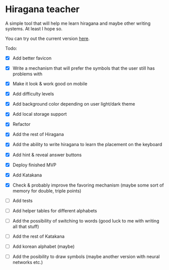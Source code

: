 # Hiragana teacher

A simple tool that will help me learn hiragana and maybe other writing systems. At least I hope so. 

You can try out the current version [here](https://hiragana-teacher.vercel.app/).

Todo:
- [x] Add better favicon
- [x] Write a mechanism that will prefer the symbols that the user still has problems with
- [x] Make it look & work good on mobile
- [x] Add difficulty levels
- [x] Add background color depending on user light/dark theme 
- [x] Add local storage support
- [x] Refactor
- [x] Add the rest of Hiragana 
- [x] Add the ability to write hiragana to learn the placement on the keyboard 
- [x] Add hint & reveal answer buttons
- [x] Deploy finished MVP
- [x] Add Katakana 
- [x] Check & probably improve the favoring mechanism (maybe some sort of memory for double, triple points)
- [ ] Add tests
- [ ] Add helper tables for different alphabets
- [ ] Add the possibility of switching to words (good luck to me with writing all that stuff) 
- [ ] Add the rest of Katakana 
- [ ] Add korean alphabet (maybe)
- [ ] Add the posibility to draw symbols (maybe another version with neural networks etc.)

